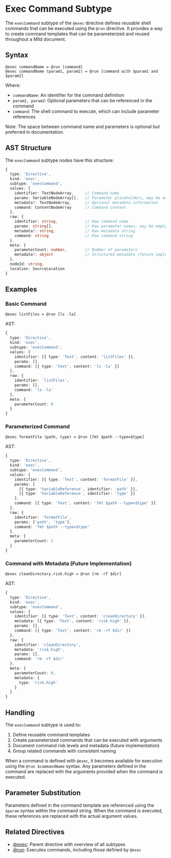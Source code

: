 # Exec Command Subtype

The `execCommand` subtype of the `@exec` directive defines reusable shell commands that can be executed using the `@run` directive. It provides a way to create command templates that can be parameterized and reused throughout a Mlld document.

## Syntax

```mlld
@exec commandName = @run [command]
@exec commandName (param1, param2) = @run [command with $param1 and $param2]
```

Where:
- `commandName`: An identifier for the command definition
- `param1, param2`: Optional parameters that can be referenced in the command
- `command`: The shell command to execute, which can include parameter references

Note: The space between command name and parameters is optional but preferred in documentation.

## AST Structure

The `execCommand` subtype nodes have this structure:

```typescript
{
  type: 'Directive',
  kind: 'exec',
  subtype: 'execCommand',
  values: {
    identifier: TextNodeArray,     // Command name
    params: VariableNodeArray[],   // Parameter placeholders, may be empty
    metadata?: TextNodeArray,      // Optional metadata information
    command: ContentNodeArray      // Command content
  },
  raw: {
    identifier: string,            // Raw command name
    params: string[],              // Raw parameter names, may be empty array
    metadata?: string,             // Raw metadata string
    command: string                // Raw command string
  },
  meta: {
    parameterCount: number,        // Number of parameters
    metadata?: object              // Structured metadata (future implementation)
  },
  nodeId: string,
  location: SourceLocation
}
```

## Examples

### Basic Command

```mlld
@exec listFiles = @run [ls -la]
```

AST:
```typescript
{
  type: 'Directive',
  kind: 'exec',
  subtype: 'execCommand',
  values: {
    identifier: [{ type: 'Text', content: 'listFiles' }],
    params: [],
    command: [{ type: 'Text', content: 'ls -la' }]
  },
  raw: {
    identifier: 'listFiles',
    params: [],
    command: 'ls -la'
  },
  meta: {
    parameterCount: 0
  }
}
```

### Parameterized Command

```mlld
@exec formatFile (path, type) = @run [fmt $path --type=$type]
```

AST:
```typescript
{
  type: 'Directive',
  kind: 'exec',
  subtype: 'execCommand',
  values: {
    identifier: [{ type: 'Text', content: 'formatFile' }],
    params: [
      [{ type: 'VariableReference', identifier: 'path' }],
      [{ type: 'VariableReference', identifier: 'type' }]
    ],
    command: [{ type: 'Text', content: 'fmt $path --type=$type' }]
  },
  raw: {
    identifier: 'formatFile',
    params: ['path', 'type'],
    command: 'fmt $path --type=$type'
  },
  meta: {
    parameterCount: 2
  }
}
```

### Command with Metadata (Future Implementation)

```mlld
@exec cleanDirectory.risk.high = @run [rm -rf $dir]
```

AST:
```typescript
{
  type: 'Directive',
  kind: 'exec',
  subtype: 'execCommand',
  values: {
    identifier: [{ type: 'Text', content: 'cleanDirectory' }],
    metadata: [{ type: 'Text', content: 'risk.high' }],
    params: [],
    command: [{ type: 'Text', content: 'rm -rf $dir' }]
  },
  raw: {
    identifier: 'cleanDirectory',
    metadata: 'risk.high',
    params: [],
    command: 'rm -rf $dir'
  },
  meta: {
    parameterCount: 0,
    metadata: {
      type: 'risk.high'
    }
  }
}
```

## Handling

The `execCommand` subtype is used to:

1. Define reusable command templates
2. Create parameterized commands that can be executed with arguments
3. Document command risk levels and metadata (future implementation)
4. Group related commands with consistent naming

When a command is defined with `@exec`, it becomes available for execution using the `@run $commandName` syntax. Any parameters defined in the command are replaced with the arguments provided when the command is executed.

## Parameter Substitution

Parameters defined in the command template are referenced using the `$param` syntax within the command string. When the command is executed, these references are replaced with the actual argument values.

## Related Directives

- [@exec](./exec.md): Parent directive with overview of all subtypes
- [@run](./run.md): Executes commands, including those defined by `@exec`